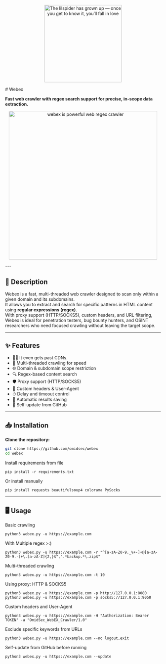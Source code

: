 <p align="center">
  <img src="https://omidsec.ir/wp-content/uploads/2025/08/Untitled-1.png" width="250" alt="The lilspider has grown up — once you get to know it, you’ll fall in love">
</p>
# Webex

**Fast web crawler with regex search support for precise, in-scope data extraction.**

<p align="center">
  <img src="https://example.com/demo.gif" width="480" alt="webex is powerful web regex crawler">
</p>
---

## 📜 Description
Webex is a fast, multi-threaded web crawler designed to scan only within a given domain and its subdomains.  
It allows you to extract and search for specific patterns in HTML content using **regular expressions (regex)**.  
With proxy support (HTTP/SOCKS5), custom headers, and URL filtering, Webex is ideal for penetration testers, bug bounty hunters, and OSINT researchers who need focused crawling without leaving the target scope.

---

## ✨ Features
- 🕵️‍♂️ It even gets past CDNs.
- 🚀 Multi-threaded crawling for speed  
- 🌐 Domain & subdomain scope restriction  
- 🔍 Regex-based content search  
- 🛡 Proxy support (HTTP/SOCKS5)  
- 🎯 Custom headers & User-Agent  
- ⏱ Delay and timeout control  
- 📂 Automatic results saving  
- 🔄 Self-update from GitHub  

---

## 📥 Installation
**Clone the repository:**
```bash
git clone https://github.com/omidsec/webex
cd webex
```

Install requirements from file
```
pip install -r requirements.txt
```

Or install manually
```
pip install requests beautifulsoup4 colorama PySocks
```

---
## 🖥 Usage

Basic crawling
```
python3 webex.py -u https://example.com
```

With Multiple regex >:)
```
python3 webex.py -u https://example.com -r "^[a-zA-Z0-9._%+-]+@[a-zA-Z0-9.-]+\.[a-zA-Z]{2,}$",".*backup.*\.zip$"
```

Multi-threaded crawling
```
python3 webex.py -u https://example.com -t 10
```

Using proxy: HTTP & SOCKS5
```
python3 webex.py -u https://example.com -p http://127.0.0.1:8080
python3 webex.py -u https://example.com -p socks5://127.0.0.1:9050
```

Custom headers and User-Agent
```
python3 webex.py -u https://example.com -H "Authorization: Bearer TOKEN" -a "OmidSec_WebEX_Crawler/1.0"
```

Exclude specific keywords from URLs
```
python3 webex.py -u https://example.com --no logout,exit
```

Self-update from GitHub before running
```
python3 webex.py -u https://example.com --update
```

